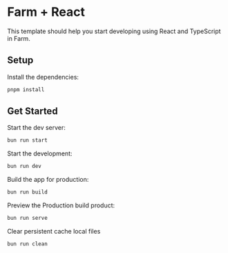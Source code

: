 # Farm + React

This template should help you start developing using React and TypeScript in Farm.

## Setup

Install the dependencies:

```bash
pnpm install
```

## Get Started

Start the dev server:

```bash
bun run start
```

Start the development:

```bash
bun run dev
```

Build the app for production:

```bash
bun run build
```

Preview the Production build product:

```bash
bun run serve
```

Clear persistent cache local files

```bash
bun run clean
```
